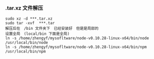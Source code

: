 ### .tar.xz 文件解压
    sudo xz -d ***.tar.xz
    sudo tar -xvf  ***.tar
    解压后在　/bin 文件夹下　已经安装好　但是是局部的
    设置全局　(local/bin 下面是全局)
    ln -s /home/zhengyf/mysofltware/node-v0.10.28-linux-x64/bin/node /usr/local/bin/node
    ln -s /home/zhengyf/mysofltware/node-v0.10.28-linux-x64/bin/npm /usr/local/bin/npm